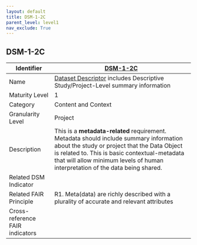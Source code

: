 ```yaml
---
layout: default
title: DSM-1-2C
parent_level: level1
nav_exclude: True
---
```


## DSM-1-2C

| Identifier | [DSM-1-2C](https://github.com/FAIRplus/Data-Maturity/blob/master/docs/_indicators/DSM-1-2C.md) |
| ---------- | ----------|
| Name | [Dataset Descriptor](https://fairplus.github.io/Data-Maturity/docs/Glossary/#dataset-descriptor) includes Descriptive Study/Project-Level summary information  |
| Maturity Level | 1 |
| Category | Content and Context |
| Granularity Level | Project |
| Description | This is a **metadata-related** requirement. Metadata should include summary information about the study or project that the Data Object is related to. This is basic contextual-metadata that will allow minimum levels of human interpretation of the data being shared. |
| Related DSM Indicator | |
| Related FAIR Principle | R1. Meta(data) are richly described with a plurality of accurate and relevant attributes |
| Cross-reference FAIR indicators | |
